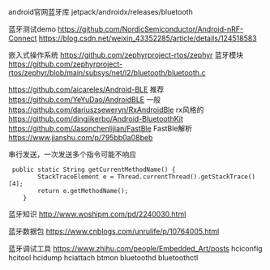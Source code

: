 
android官网蓝牙库
jetpack/androidx/releases/bluetooth

蓝牙测试demo
https://github.com/NordicSemiconductor/Android-nRF-Connect
https://blog.csdn.net/weixin_43352285/article/details/124518583


嵌入式操作系统
https://github.com/zephyrproject-rtos/zephyr
蓝牙模块
https://github.com/zephyrproject-rtos/zephyr/blob/main/subsys/net/l2/bluetooth/bluetooth.c


https://github.com/aicareles/Android-BLE 推荐
https://github.com/YeYuDao/AndroidBLE  一般
https://github.com/dariuszseweryn/RxAndroidBle   rx风格的
https://github.com/dingjikerbo/Android-BluetoothKit
https://github.com/Jasonchenlijian/FastBle
FastBle解析
https://www.jianshu.com/p/795bb0a08beb

串行发送，一次发送多个指令可能不响应
```
 public static String getCurrentMethodName() {
        StackTraceElement e = Thread.currentThread().getStackTrace()[4];
        return e.getMethodName();
    }
```

蓝牙知识
http://www.woshipm.com/pd/2240030.html

蓝牙数据包
https://www.cnblogs.com/unrulife/p/10764005.html


蓝牙调试工具
https://www.zhihu.com/people/Embedded_Art/posts
hciconfig hcitool hcidump hciattach btmon bluetoothd bluetoothctl


